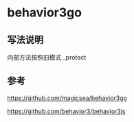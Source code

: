 # behavior3go


## 写法说明

内部方法按照旧模式 _protect 

## 参考

https://github.com/magicsea/behavior3go

https://github.com/behavior3/behavior3js